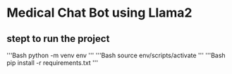 # Medical Chat Bot using Llama2
 
## stept to run the project
 '''Bash 
      python -m venv env
 '''
 '''Bash 
      source env/scripts/activate
 '''
 '''Bash 
      pip install -r requirements.txt
 '''